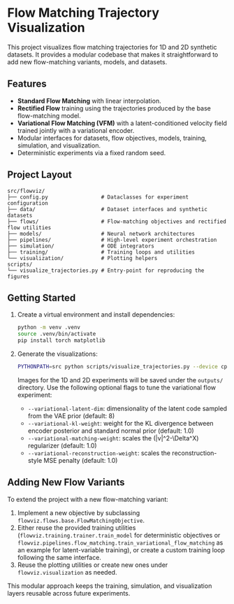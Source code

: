 # Flow Matching Trajectory Visualization

This project visualizes flow matching trajectories for 1D and 2D synthetic datasets. It provides a modular codebase that makes it straightforward to add new flow-matching variants, models, and datasets.

## Features

- **Standard Flow Matching** with linear interpolation.
- **Rectified Flow** training using the trajectories produced by the base flow-matching model.
- **Variational Flow Matching (VFM)** with a latent-conditioned velocity field trained jointly with a variational encoder.
- Modular interfaces for datasets, flow objectives, models, training, simulation, and visualization.
- Deterministic experiments via a fixed random seed.

## Project Layout

```
src/flowviz/
├── config.py                 # Dataclasses for experiment configuration
├── data/                     # Dataset interfaces and synthetic datasets
├── flows/                    # Flow-matching objectives and rectified flow utilities
├── models/                   # Neural network architectures
├── pipelines/                # High-level experiment orchestration
├── simulation/               # ODE integrators
├── training/                 # Training loops and utilities
└── visualization/            # Plotting helpers
scripts/
└── visualize_trajectories.py # Entry-point for reproducing the figures
```

## Getting Started

1. Create a virtual environment and install dependencies:
   ```bash
   python -m venv .venv
   source .venv/bin/activate
   pip install torch matplotlib
   ```

2. Generate the visualizations:
   ```bash
   PYTHONPATH=src python scripts/visualize_trajectories.py --device cpu
   ```

   Images for the 1D and 2D experiments will be saved under the `outputs/` directory. Use the following optional flags to tune
   the variational flow experiment:

   - `--variational-latent-dim`: dimensionality of the latent code sampled from the VAE prior (default: 8)
   - `--variational-kl-weight`: weight for the KL divergence between encoder posterior and standard normal prior (default: 1.0)
   - `--variational-matching-weight`: scales the \(\|v\|^2-\Delta^X\) regularizer (default: 1.0)
   - `--variational-reconstruction-weight`: scales the reconstruction-style MSE penalty (default: 1.0)

## Adding New Flow Variants

To extend the project with a new flow-matching variant:

1. Implement a new objective by subclassing `flowviz.flows.base.FlowMatchingObjective`.
2. Either reuse the provided training utilities (`flowviz.training.trainer.train_model` for deterministic objectives or
   `flowviz.pipelines.flow_matching.train_variational_flow_matching` as an example for latent-variable training), or create
   a custom training loop following the same interface.
3. Reuse the plotting utilities or create new ones under `flowviz.visualization` as needed.

This modular approach keeps the training, simulation, and visualization layers reusable across future experiments.
